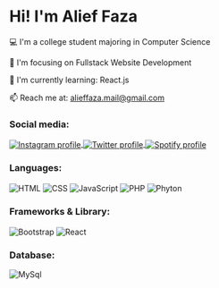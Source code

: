 <H1>Hi! I'm Alief Faza</H1>

💻 I'm a college student majoring in Computer Science

🎯 I'm focusing on Fullstack Website Development

🌱 I'm currently learning: React.js

📫 Reach me at: alieffaza.mail@gmail.com

<H3>Social media:</H3>
<p align="left">
   <a href="https://instagram.com/alieffaza">
     <img align="center" src="https://img.shields.io/badge/Instagram-E4405F?style=for-the-badge&logo=instagram&logoColor=white" alt="Instagram profile">
   </a>
   <a href="https://twitter.com/@alieffaza_">
     <img align="center" src="https://img.shields.io/badge/Twitter-1DA1F2?style=for-the-badge&logo=twitter&logoColor=white" alt="Twitter profile">
   </a>
   <a href="https://open.spotify.com/user/21x2txvp2ekh5lcdvmu4e3rta">
     <img align="center" src="https://img.shields.io/badge/Spotify-1ED760?&style=for-the-badge&logo=spotify&logoColor=white" alt="Spotify profile">
   </a>
<p>

<H3>Languages:</H3>
<p align="left">
  <img align="center" src="https://img.shields.io/badge/HTML5-E34F26?style=for-the-badge&logo=html5&logoColor=white" alt="HTML">
  <img align="center" src="https://img.shields.io/badge/CSS3-1572B6?style=for-the-badge&logo=css3&logoColor=white" alt="CSS">
  <img align="center" src="https://img.shields.io/badge/JavaScript-323330?style=for-the-badge&logo=javascript&logoColor=F7DF1E" alt="JavaScript">
  <img align="center" src="https://img.shields.io/badge/PHP-777BB4?style=for-the-badge&logo=php&logoColor=white" alt="PHP">
  <img align="center" src="https://img.shields.io/badge/Python-FFD43B?style=for-the-badge&logo=python&logoColor=blue" alt="Phyton">
<p>

<H3>Frameworks & Library:</H3>
<p align="left">
  <img align="center" src="https://img.shields.io/badge/Bootstrap-563D7C?style=for-the-badge&logo=bootstrap&logoColor=white" alt="Bootstrap">
  <img align="center" src="https://img.shields.io/badge/React-20232A?style=for-the-badge&logo=react&logoColor=61DAFB" alt="React">
<p>

<H3>Database:</H3>
<p align="left">
  <img align="center" src="https://img.shields.io/badge/MySQL-005C84?style=for-the-badge&logo=mysql&logoColor=white" alt="MySql">
<p>

